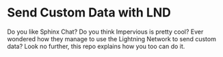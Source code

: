 # Send Custom Data with LND
Do you like Sphinx Chat? Do you think Impervious is pretty cool? Ever wondered how they manage to use the Lightning Network to send custom data? Look no further, this repo explains how you too can do it.

